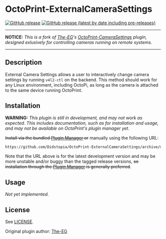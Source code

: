 # OctoPrint-ExternalCameraSettings

[![GitHub release](https://img.shields.io/github/v/release/Didstopia/OctoPrint-ExternalCameraSettings)](https://github.com/Didstopia/OctoPrint-ExternalCameraSettings/releases/latest) [![GitHub release (latest by date including pre-releases)](https://img.shields.io/github/v/release/Didstopia/OctoPrint-ExternalCameraSettings?include_prereleases&label=pre-release)](https://github.com/Didstopia/OctoPrint-ExternalCameraSettings/releases)

---

**NOTICE:** _This is a fork of [The-EG](https://github.com/The-EG)'s [OctoPrint-CameraSettings](https://github.com/The-EG/OctoPrint-CameraSettings) plugin, designed exlusively for controlling cameras running on remote systems._

---

## Description

<!-- TODO: Add a new screenshot -->
<!--![camerasettings](camerasettings.png)-->

<!-- FIXME: Rewrite the description, be as brief as possible! -->

External Camera Settings allows a user to interactively change camera settings by running `v4l2-ctl` on the backend. This method should work for any Linux environment, including OctoPi, as long as the camera is attached to the same device running OctoPrint.

## Installation

**WARNING:** _This plugin is still in development, and may not work as expected. This includes documentation, such as for installation and usage, and may not be available on OctoPrint's plugin manager yet._

<!-- TODO: Outline any necessary requirements for OctoPrint and remote host-->
<!-- TODO: Outline the usage with remote hosts, eg. via SSH -->

<!-- TODO: Figure out how to eventually publish plugins to the plugin manager -->

~~Install via the bundled [Plugin Manager](https://docs.octoprint.org/en/master/bundledplugins/pluginmanager.html) or~~ manually using the following URL:

```html
https://github.com/Didstopia/OctoPrint-ExternalCameraSettings/archive/main.zip
```

Note that the URL above is for the latest development version and may be more unstable and/or buggy than the tagged release versions, ~~so installation through the [Plugin Manager](https://docs.octoprint.org/en/master/bundledplugins/pluginmanager.html) is generally preferred~~.

## Usage

<!-- TODO: Write basic usage instructions here -->

_Not yet implemented._

## License

See [LICENSE](LICENSE).

Original plugin author: [The-EG](https://github.com/The-EG)
